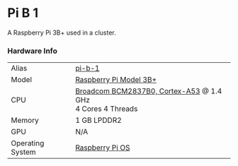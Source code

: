 
# Pi B 1
A Raspberry Pi 3B+ used in a cluster.

### Hardware Info
|||
---|---
Alias | [pi-b-1]()
Model | [Raspberry Pi Model 3B+](https://www.raspberrypi.com/products/raspberry-pi-3-model-b-plus/)
CPU | [Broadcom BCM2837B0, Cortex-A53](https://www.raspberrypi.com/documentation/computers/processors.html#bcm2837b0) @ 1.4 GHz<br>4 Cores 4 Threads
Memory | 1 GB LPDDR2
GPU | N/A
Operating System | [Raspberry Pi OS](https://www.raspberrypi.com/software/)
